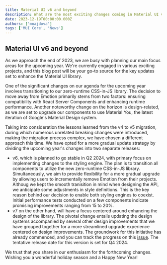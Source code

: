 ```yaml
---
title: Material UI v6 and beyond
description: What are the most exciting changes coming in Material UI v6? Read all about it here!
date: 2023-12-19T00:00:00.000Z
authors: ['mnajdova']
tags: ['MUI Core', 'News']
---
```


## Material UI v6 and beyond

As we approach the end of 2023, we are busy with planning our main focus areas for the upcoming year.
We're currently engaged in various exciting projects, and this blog post will be your go-to source for the key updates set to enhance the Material UI library.

One of the significant changes on our agenda for the upcoming year involves transitioning to our zero-runtime CSS-in-JS library.
The decision to move away from Emotion primarily stems from two factors: ensuring compatibility with React Server Components and enhancing runtime performance.
Another noteworthy change on the horizon is design-related, as we are set to upgrade our components to use Material You, the latest iteration of Google's Material Design system.

Taking into consideration the lessons learned from the v4 to v5 migration, during which numerous unrelated breaking changes were introduced, making the migration process complex, we have chosen a different approach this time.
We have opted for a more gradual update strategy by dividing the upcoming year's changes into two separate releases:

- v6, which is planned to go stable in Q2 2024, with primary focus on implementing changes to the styling engine.
  The plan is to transition all components to utilize the new zero-runtime CSS-in-JS library.
  Simultaneously, we aim to provide flexibility for a more gradual upgrade by allowing users to incrementally remove Emotion from their projects.
  Althoug we kept the smooth tranisition in mind when designing the API, we anticipate some adjustments in style definitions.
  This is the key reason behind our decision to enable both styling engines to coexist.
  Initial performance tests conducted on a few components indicate promising improvements ranging from 15 to 20%.
- v7 on the other hand, will have a focus centered around enhancing the design of the library.
  The pivotal change entails updating the design systems accompanied by several other design improvements that we have grouped together for a more streamlined upgrade experience centered on design improvements.
  The groundwork for this initiative has already commenced, and you can track the progress on this [issue](https://github.com/mui/material-ui/issues/29345).
  The tentative release date for this version is set for Q4 2024.

We trust that you share in our enthusiasm for the forthcoming changes.
Wishing you a wonderful holiday season and a Happy New Year!
